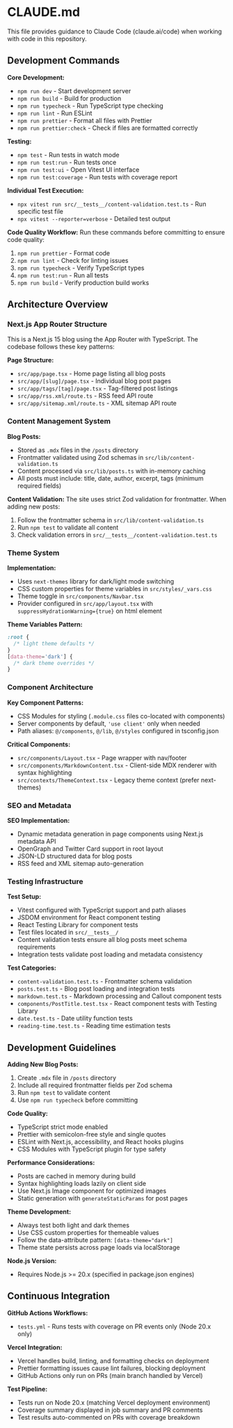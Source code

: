 # CLAUDE.md

This file provides guidance to Claude Code (claude.ai/code) when working with code in this repository.

## Development Commands

**Core Development:**

- `npm run dev` - Start development server
- `npm run build` - Build for production
- `npm run typecheck` - Run TypeScript type checking
- `npm run lint` - Run ESLint
- `npm run prettier` - Format all files with Prettier
- `npm run prettier:check` - Check if files are formatted correctly

**Testing:**

- `npm test` - Run tests in watch mode
- `npm run test:run` - Run tests once
- `npm run test:ui` - Open Vitest UI interface
- `npm run test:coverage` - Run tests with coverage report

**Individual Test Execution:**

- `npx vitest run src/__tests__/content-validation.test.ts` - Run specific test file
- `npx vitest --reporter=verbose` - Detailed test output

**Code Quality Workflow:**
Run these commands before committing to ensure code quality:

1. `npm run prettier` - Format code
2. `npm run lint` - Check for linting issues
3. `npm run typecheck` - Verify TypeScript types
4. `npm run test:run` - Run all tests
5. `npm run build` - Verify production build works

## Architecture Overview

### Next.js App Router Structure

This is a Next.js 15 blog using the App Router with TypeScript. The codebase follows these key patterns:

**Page Structure:**

- `src/app/page.tsx` - Home page listing all blog posts
- `src/app/[slug]/page.tsx` - Individual blog post pages
- `src/app/tags/[tag]/page.tsx` - Tag-filtered post listings
- `src/app/rss.xml/route.ts` - RSS feed API route
- `src/app/sitemap.xml/route.ts` - XML sitemap API route

### Content Management System

**Blog Posts:**

- Stored as `.mdx` files in the `/posts` directory
- Frontmatter validated using Zod schemas in `src/lib/content-validation.ts`
- Content processed via `src/lib/posts.ts` with in-memory caching
- All posts must include: title, date, author, excerpt, tags (minimum required fields)

**Content Validation:**
The site uses strict Zod validation for frontmatter. When adding new posts:

1. Follow the frontmatter schema in `src/lib/content-validation.ts`
2. Run `npm test` to validate all content
3. Check validation errors in `src/__tests__/content-validation.test.ts`

### Theme System

**Implementation:**

- Uses `next-themes` library for dark/light mode switching
- CSS custom properties for theme variables in `src/styles/_vars.css`
- Theme toggle in `src/components/Navbar.tsx`
- Provider configured in `src/app/layout.tsx` with `suppressHydrationWarning={true}` on html element

**Theme Variables Pattern:**

```css
:root {
  /* light theme defaults */
}
[data-theme='dark'] {
  /* dark theme overrides */
}
```

### Component Architecture

**Key Component Patterns:**

- CSS Modules for styling (`.module.css` files co-located with components)
- Server components by default, `'use client'` only when needed
- Path aliases: `@/components`, `@/lib`, `@/styles` configured in tsconfig.json

**Critical Components:**

- `src/components/Layout.tsx` - Page wrapper with nav/footer
- `src/components/MarkdownContent.tsx` - Client-side MDX renderer with syntax highlighting
- `src/contexts/ThemeContext.tsx` - Legacy theme context (prefer next-themes)

### SEO and Metadata

**SEO Implementation:**

- Dynamic metadata generation in page components using Next.js metadata API
- OpenGraph and Twitter Card support in root layout
- JSON-LD structured data for blog posts
- RSS feed and XML sitemap auto-generation

### Testing Infrastructure

**Test Setup:**

- Vitest configured with TypeScript support and path aliases
- JSDOM environment for React component testing
- React Testing Library for component tests
- Test files located in `src/__tests__/`
- Content validation tests ensure all blog posts meet schema requirements
- Integration tests validate post loading and metadata consistency

**Test Categories:**

- `content-validation.test.ts` - Frontmatter schema validation
- `posts.test.ts` - Blog post loading and integration tests
- `markdown.test.ts` - Markdown processing and Callout component tests
- `components/PostTitle.test.tsx` - React component tests with Testing Library
- `date.test.ts` - Date utility function tests
- `reading-time.test.ts` - Reading time estimation tests

## Development Guidelines

**Adding New Blog Posts:**

1. Create `.mdx` file in `/posts` directory
2. Include all required frontmatter fields per Zod schema
3. Run `npm test` to validate content
4. Use `npm run typecheck` before committing

**Code Quality:**

- TypeScript strict mode enabled
- Prettier with semicolon-free style and single quotes
- ESLint with Next.js, accessibility, and React hooks plugins
- CSS Modules with TypeScript plugin for type safety

**Performance Considerations:**

- Posts are cached in memory during build
- Syntax highlighting loads lazily on client side
- Use Next.js Image component for optimized images
- Static generation with `generateStaticParams` for post pages

**Theme Development:**

- Always test both light and dark themes
- Use CSS custom properties for themeable values
- Follow the data-attribute pattern: `[data-theme="dark"]`
- Theme state persists across page loads via localStorage

**Node.js Version:**

- Requires Node.js >= 20.x (specified in package.json engines)

## Continuous Integration

**GitHub Actions Workflows:**

- `tests.yml` - Runs tests with coverage on PR events only (Node 20.x only)

**Vercel Integration:**

- Vercel handles build, linting, and formatting checks on deployment
- Prettier formatting issues cause lint failures, blocking deployment
- GitHub Actions only run on PRs (main branch handled by Vercel)

**Test Pipeline:**

- Tests run on Node 20.x (matching Vercel deployment environment)
- Coverage summary displayed in job summary and PR comments
- Test results auto-commented on PRs with coverage breakdown
